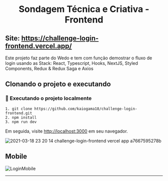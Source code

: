 <h1 align="center">
  Sondagem Técnica e Criativa - Frontend
</h1>

## Site: https://challenge-login-frontend.vercel.app/

Este projeto faz parte do Wedo e tem com função demostrar o fluxo de login usando as Stack: React, Typescript, Hooks, NextJS, Styled Components, Redux & Redux Saga e Axios


## Clonando o projeto e executando

### 🚀 Executando o projeto localmente

```
1. git clone https://github.com/kaiogama18/challenge-login-frontend.git
2. npm install
3. npm run dev
```

Em seguida, visite [http://localhost:3000](http://localhost:3000) em seu navegador.

![2021-03-18 23 20 14 challenge-login-frontend vercel app a7667595278b](https://user-images.githubusercontent.com/15802576/111727047-83799580-8840-11eb-95d1-e2947214f1e9.png)

## Mobile 

![LoginMobile](https://user-images.githubusercontent.com/15802576/112090219-8d193b00-8b69-11eb-97c8-0547893fcc4f.png)

---
